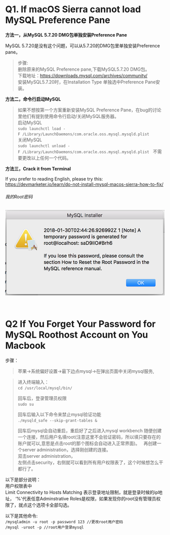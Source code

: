 # Q1. If macOS Sierra cannot load MySQL Preference Pane

**方法一，从MySQL 5.7.20 DMG包单独安装Preference Pane**

MySQL 5.7.20是没有这个问题，可以从5.7.20的DMG包里单独安装Preference pane。  

> 步骤:  
删除原来的MySQL Preference pane,下载MySQL5.7.20 DMG包。  
下载地址：https://downloads.mysql.com/archives/community/  
安装MySQL5.7.20时，在Installation Type 单独选中Preference Pane安装。

**方法二，命令行启动MySQL**  

>如果不想按第一个方案重新安装MySQL Preference Pane，在bug的讨论里他们有提到使用命令行启动/关闭MySQL服务器。  
启动MySQL  
``sudo launchctl load -F /Library/LaunchDaemons/com.oracle.oss.mysql.mysqld.plist``  
关闭MySQL  
``sudo launchctl unload -F /Library/LaunchDaemons/com.oracle.oss.mysql.mysqld.plist``  
不需要更改以上任何一个代码。

**方法三，Crack it from Terminal**  

If you prefer to reading English, please try this:  
https://devmarketer.io/learn/do-not-install-mysql-macos-sierra-how-to-fix/  

###### 我的Root密码  

![Click Here](https://raw.githubusercontent.com/jiansfoggy/CODE-SHOW/master/MySQL/mysqlpw.png)
<br>



<br>

# Q2 If You Forget Your Password for MySQL Roothost Account on You Macbook  

步骤：  
> 苹果->系统偏好设置->最下边点mysql->在弹出页面中关闭mysql服务,  

> 进入终端输入：  
``cd /usr/local/mysql/bin/``  
>
> 回车后，登录管理员权限  
``sudo su``  
>
> 回车后输入以下命令来禁止mysql验证功能  
``./mysqld_safe --skip-grant-tables &``  
>
> 回车后mysql会自动重启，重启好了之后进入mysql workbench 随便创建一个连接，然后用户名填root(注意这里不会验证密码，所以填只要存在的账户就可以,意思是点击root的那个图标会自动进入正常界面)。  
> 再创建一个server administration，选择刚创建的连接。  
> 双击server administration，  
> 左侧点击security，右侧就可以看到所有用户权限表了，这个时候想怎么干都行了。 

以下是部分说明：  
用户权限表中  
Limit Connectivity to Hosts Matching 表示登录地址限制，就是登录时候的ip地址，
‘%'代表任意Adminstrative Roles是权限，如果发现你的root没有管理员权限了，就点这个选项卡全部勾选。  

以下是其他命令:  
``/mysqladmin -u root -p password 123 //更改root用户密码``  
``/mysql -uroot -p //root用户登录mysql``
